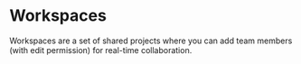 # Workspaces

Workspaces are a set of shared projects where you can add team members \(with edit permission\) for real-time collaboration.

